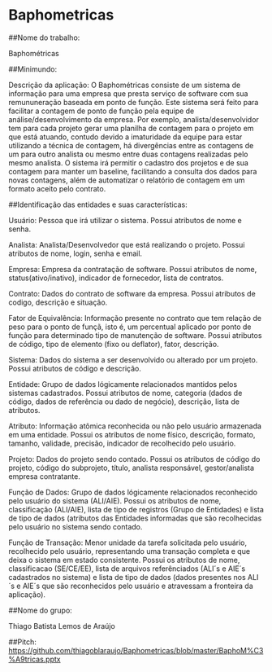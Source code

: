 # Baphometricas

##Nome do trabalho: 

Baphométricas

##Minimundo: 

Descrição da aplicação:
O Baphométricas consiste de um sistema de informação para uma empresa que presta serviço de software com sua remununeração baseada em 
ponto de função. Este sistema será feito para facilitar a contagem de ponto de função pela equipe de análise/desenvolvimento da empresa. Por exemplo, analista/desenvolvidor tem para cada projeto gerar uma planilha de contagem para o projeto em que está atuando, contudo devido a imaturidade da equipe para estar utilizando a técnica de contagem, há divergências entre as contagens de um para outro analista ou mesmo entre duas contagens realizadas pelo mesmo analista. O sistema irá permitir o cadastro dos projetos e de sua contagem para manter um baseline, facilitando a consulta dos dados para novas contagens, além de automatizar o relatório de contagem em um formato aceito pelo contrato.

##Identificação das entidades e suas características:

Usuário: Pessoa que irá utilizar o sistema. Possui atributos de nome e senha.

Analista: Analista/Desenvolvedor que está realizando o projeto. Possui atributos de nome, login, senha e email.

Empresa: Empresa da contratação de software. Possui atributos de nome, status(ativo/inativo), indicador de fornecedor, lista de contratos.

Contrato: Dados do contrato de software da empresa. Possui atributos de codigo, descrição e situação.

Fator de Equivalência: Informação presente no contrato que tem relação de peso para o ponto de funçã, isto é, um percentual aplicado 
por ponto de função para determinado tipo de manutenção de software. Possui atributos de código, tipo de elemento (fixo ou deflator), fator, descrição.

Sistema: Dados do sistema a ser desenvolvido ou alterado por um projeto. Possui atributos de código e descrição.

Entidade: Grupo de dados lógicamente relacionados mantidos pelos sistemas cadastrados. Possui atributos de nome, categoria (dados de código, dados de referência ou dado de negócio), descrição, lista de atributos.

Atributo: Informação atômica reconhecida ou não pelo usuário armazenada em uma entidade. Possui os atributos de nome físico, descrição, formato, tamanho, validade, precisão, indicador de recolhecido pelo usuário.

Projeto: Dados do projeto sendo contado. Possui os atributos de código do projeto, código do subprojeto, título, analista responsável, gestor/analista empresa contratante.

Função de Dados: Grupo de dados lógicamente relacionados reconhecido pelo usuário do sistema (ALI/AIE). Possui os atributos de nome, classificação (ALI/AIE), lista de tipo de registros (Grupo de Entidades) e lista de tipo de dados (atributos das Entidades informadas que são recolhecidas pelo usuário no sistema sendo contado. 

Função de Transação: Menor unidade da tarefa solicitada pelo usuário, recolhecido pelo usuário, representando uma transação completa e que deixa o sistema em estado consistente. Possui os atributos de nome, classificacao (SE/CE/EE), lista de arquivos referênciados (ALI´s e AIE´s cadastrados no sistema) e lista de tipo de dados (dados presentes nos ALI´s e AIE´s que são reconhecidos pelo usuário e atravessam a fronteira da aplicação).


##Nome do grupo: 

Thiago Batista Lemos de Araújo

##Pitch:
https://github.com/thiagoblaraujo/Baphometricas/blob/master/BaphoM%C3%A9tricas.pptx

